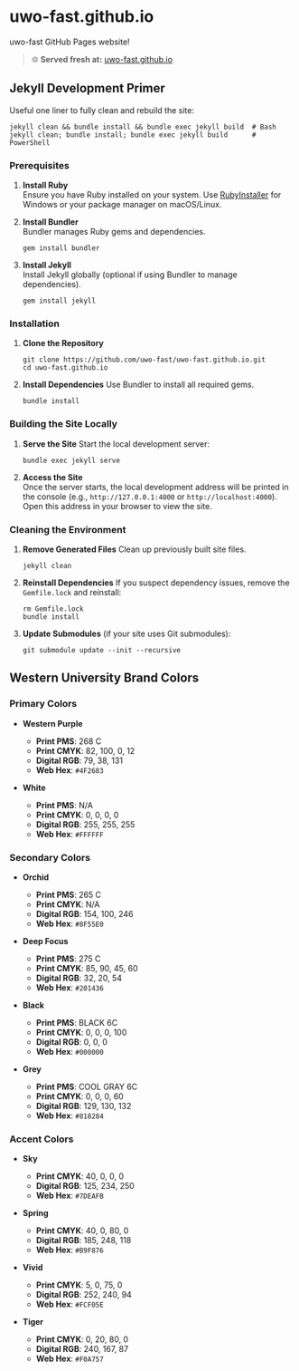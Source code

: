 # uwo-fast.github.io

uwo-fast GitHub Pages website!

> 🌐 **Served fresh at:** [uwo-fast.github.io](https://uwo-fast.github.io/)

## Jekyll Development Primer

Useful one liner to fully clean and rebuild the site:

```
jekyll clean && bundle install && bundle exec jekyll build  # Bash
jekyll clean; bundle install; bundle exec jekyll build      # PowerShell
```

### Prerequisites

1. **Install Ruby**  
   Ensure you have Ruby installed on your system. Use [RubyInstaller](https://rubyinstaller.org/) for Windows or your package manager on macOS/Linux.

2. **Install Bundler**  
   Bundler manages Ruby gems and dependencies.

   ```
   gem install bundler
   ```

3. **Install Jekyll**  
   Install Jekyll globally (optional if using Bundler to manage dependencies).
   ```
   gem install jekyll
   ```

### Installation

1. **Clone the Repository**

   ```
   git clone https://github.com/uwo-fast/uwo-fast.github.io.git
   cd uwo-fast.github.io
   ```

2. **Install Dependencies**
   Use Bundler to install all required gems.
   ```
   bundle install
   ```

### Building the Site Locally

1. **Serve the Site**
   Start the local development server:

   ```
   bundle exec jekyll serve
   ```

2. **Access the Site**  
   Once the server starts, the local development address will be printed in the console (e.g., `http://127.0.0.1:4000` or `http://localhost:4000`).  
   Open this address in your browser to view the site.

### Cleaning the Environment

1. **Remove Generated Files**
   Clean up previously built site files.

   ```
   jekyll clean
   ```

2. **Reinstall Dependencies**
   If you suspect dependency issues, remove the `Gemfile.lock` and reinstall:

   ```
   rm Gemfile.lock
   bundle install
   ```

3. **Update Submodules** (if your site uses Git submodules):
   ```
   git submodule update --init --recursive
   ```

## Western University Brand Colors

### Primary Colors

- **Western Purple**

  - **Print PMS**: 268 C
  - **Print CMYK**: 82, 100, 0, 12
  - **Digital RGB**: 79, 38, 131
  - **Web Hex**: `#4F2683`

- **White**
  - **Print PMS**: N/A
  - **Print CMYK**: 0, 0, 0, 0
  - **Digital RGB**: 255, 255, 255
  - **Web Hex**: `#FFFFFF`

### Secondary Colors

- **Orchid**

  - **Print PMS**: 265 C
  - **Print CMYK**: N/A
  - **Digital RGB**: 154, 100, 246
  - **Web Hex**: `#8F55E0`

- **Deep Focus**

  - **Print PMS**: 275 C
  - **Print CMYK**: 85, 90, 45, 60
  - **Digital RGB**: 32, 20, 54
  - **Web Hex**: `#201436`

- **Black**

  - **Print PMS**: BLACK 6C
  - **Print CMYK**: 0, 0, 0, 100
  - **Digital RGB**: 0, 0, 0
  - **Web Hex**: `#000000`

- **Grey**
  - **Print PMS**: COOL GRAY 6C
  - **Print CMYK**: 0, 0, 0, 60
  - **Digital RGB**: 129, 130, 132
  - **Web Hex**: `#818284`

### Accent Colors

- **Sky**

  - **Print CMYK**: 40, 0, 0, 0
  - **Digital RGB**: 125, 234, 250
  - **Web Hex**: `#7DEAFB`

- **Spring**

  - **Print CMYK**: 40, 0, 80, 0
  - **Digital RGB**: 185, 248, 118
  - **Web Hex**: `#B9F876`

- **Vivid**

  - **Print CMYK**: 5, 0, 75, 0
  - **Digital RGB**: 252, 240, 94
  - **Web Hex**: `#FCF05E`

- **Tiger**
  - **Print CMYK**: 0, 20, 80, 0
  - **Digital RGB**: 240, 167, 87
  - **Web Hex**: `#F0A757`

